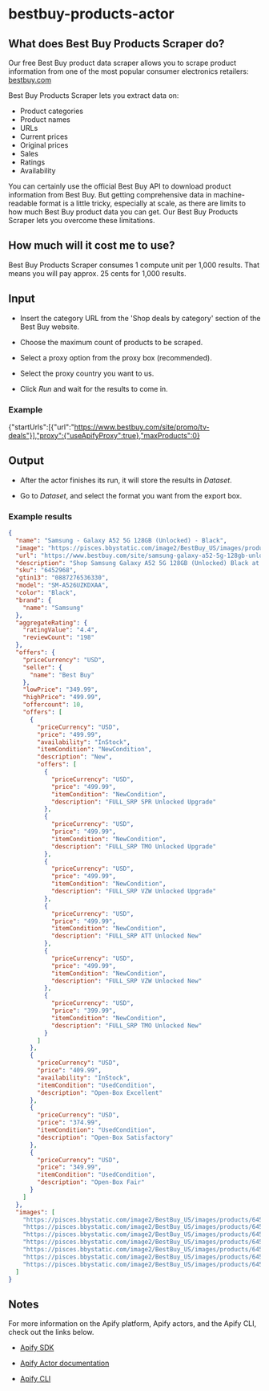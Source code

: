 # bestbuy-products-actor

## What does Best Buy Products Scraper do?

Our free Best Buy product data scraper allows you to scrape product information from one of the most popular consumer electronics retailers: [bestbuy.com](https://www.bestbuy.com/)

Best Buy Products Scraper lets you extract data on: 

- Product categories
- Product names
- URLs
- Current prices
- Original prices
- Sales
- Ratings
- Availability

You can certainly use the official Best Buy API to download product information from Best Buy. But getting comprehensive data in machine-readable format is a little tricky, especially at scale, as there are limits to how much Best Buy product data you can get. Our Best Buy Products Scraper lets you overcome these limitations. 

## How much will it cost me to use?

Best Buy Products Scraper consumes 1 compute unit per 1,000 results. That means you will pay approx. 25 cents for 1,000 results.

## Input

- Insert the category URL from the 'Shop deals by category' section of the Best Buy website.

- Choose the maximum count of products to be scraped.

- Select a proxy option from the proxy box (recommended).

- Select the proxy country you want to us.

- Click *Run* and wait for the results to come in.

### Example

{"startUrls":[{"url":"https://www.bestbuy.com/site/promo/tv-deals"}],"proxy":{"useApifyProxy":true},"maxProducts":0}

## Output

- After the actor finishes its run, it will store the results in *Dataset*.

- Go to *Dataset*, and select the format you want from the export box.

### Example results
```json
{
  "name": "Samsung - Galaxy A52 5G 128GB (Unlocked) - Black",
  "image": "https://pisces.bbystatic.com/image2/BestBuy_US/images/products/6452/6452968_sd.jpg",
  "url": "https://www.bestbuy.com/site/samsung-galaxy-a52-5g-128gb-unlocked-black/6452968.p?skuId=6452968",
  "description": "Shop Samsung Galaxy A52 5G 128GB (Unlocked) Black at Best Buy. Find low everyday prices and buy online for delivery or in-store pick-up. Price Match Guarantee.",
  "sku": "6452968",
  "gtin13": "0887276536330",
  "model": "SM-A526UZKDXAA",
  "color": "Black",
  "brand": {
    "name": "Samsung"
  },
  "aggregateRating": {
    "ratingValue": "4.4",
    "reviewCount": "198"
  },
  "offers": {
    "priceCurrency": "USD",
    "seller": {
      "name": "Best Buy"
    },
    "lowPrice": "349.99",
    "highPrice": "499.99",
    "offercount": 10,
    "offers": [
      {
        "priceCurrency": "USD",
        "price": "499.99",
        "availability": "InStock",
        "itemCondition": "NewCondition",
        "description": "New",
        "offers": [
          {
            "priceCurrency": "USD",
            "price": "499.99",
            "itemCondition": "NewCondition",
            "description": "FULL_SRP SPR Unlocked Upgrade"
          },
          {
            "priceCurrency": "USD",
            "price": "499.99",
            "itemCondition": "NewCondition",
            "description": "FULL_SRP TMO Unlocked Upgrade"
          },
          {
            "priceCurrency": "USD",
            "price": "499.99",
            "itemCondition": "NewCondition",
            "description": "FULL_SRP VZW Unlocked Upgrade"
          },
          {
            "priceCurrency": "USD",
            "price": "499.99",
            "itemCondition": "NewCondition",
            "description": "FULL_SRP ATT Unlocked New"
          },
          {
            "priceCurrency": "USD",
            "price": "499.99",
            "itemCondition": "NewCondition",
            "description": "FULL_SRP VZW Unlocked New"
          },
          {
            "priceCurrency": "USD",
            "price": "399.99",
            "itemCondition": "NewCondition",
            "description": "FULL_SRP TMO Unlocked New"
          }
        ]
      },
      {
        "priceCurrency": "USD",
        "price": "409.99",
        "availability": "InStock",
        "itemCondition": "UsedCondition",
        "description": "Open-Box Excellent"
      },
      {
        "priceCurrency": "USD",
        "price": "374.99",
        "itemCondition": "UsedCondition",
        "description": "Open-Box Satisfactory"
      },
      {
        "priceCurrency": "USD",
        "price": "349.99",
        "itemCondition": "UsedCondition",
        "description": "Open-Box Fair"
      }
    ]
  },
  "images": [
    "https://pisces.bbystatic.com/image2/BestBuy_US/images/products/6452/6452968_sd.jpg",
    "https://pisces.bbystatic.com/image2/BestBuy_US/images/products/6452/6452968cv11d.jpg",
    "https://pisces.bbystatic.com/image2/BestBuy_US/images/products/6452/6452968cv12d.jpg",
    "https://pisces.bbystatic.com/image2/BestBuy_US/images/products/6452/6452968cv13d.jpg",
    "https://pisces.bbystatic.com/image2/BestBuy_US/images/products/6452/6452968cv14d.jpg",
    "https://pisces.bbystatic.com/image2/BestBuy_US/images/products/6452/6452968cv15d.jpg",
    "https://pisces.bbystatic.com/image2/BestBuy_US/images/products/6452/6452968cv16d.jpg"
  ]
}
```

## Notes

For more information on the Apify platform, Apify actors, and the Apify CLI, check out the links below.

-  [Apify SDK](https://sdk.apify.com/)

-  [Apify Actor documentation](https://docs.apify.com/actor)

-  [Apify CLI](https://docs.apify.com/cli)